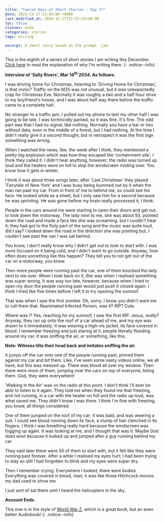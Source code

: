 ```yaml
---
title: "Twelve Days of Short Stories - Day 17"
date: 2024-12-17 21:43:00 +0000
last_modified_at: 2024-12-17T21:57:32+00:00
toc: false
classes: wide
categories: stories
tags: writing

excerpt: A short story based on the prompt 'jam'
---
```


This is the eighth of a series of short stories I am writing this December.\
[Click here](2024-11-24-12-days-of-short-stories.md) to read the explanation of why I'm writing them.
{: .notice--info}

**Interview of 'Sally Rivers', Mar 14<sup>th</sup> 2034.
As follows:**

I was driving home for Christmas, listening to 'Driving Home for Christmas', is that ironic?
Traffic on the M25 was not unusual, but it was unexpectedly crap for Christmas Eve.
Normally it was roughly a two and a half hour drive to my boyfriend's house, and I was about half way there before the traffic came to a complete halt.

No stranger to a traffic jam, I pulled out my phone to text my other half I was going to be late.
I was _technically_ parked, so it was fine.
It's fine.
The odd part was that I had no signal, like nothing.
Normally you have a bar or two without data, even in the middle of a forest, but I had nothing.
At the time I didn't really give it a second thought, but in retrospect it was the first sign something was wrong.

When I watched the news, like, the week after I think, they mentioned a pretty big explosion which was how they escaped the 'containment site', I think they called it.
I didn't hear anything, however; the radio was turned up loud and the heaters were on full to stop the windscreen misting over.
You know how it gets in winter.

I think it was about three songs later, after 'Last Christmas' they played 'Fairytale of New York' and I was busy being bummed out by it when the man ran past my car.
From in front of me to behind me, so could see his face.
He looked white as a sheet, but I only saw him for a second because he was _sprinting_.
He was gone before my brain really processed it, I think.

People in the cars around me were starting to open their doors and get out, to look down the motorway.
The lady next to me, she was about 50, pointed down the road and made a face like she was screaming, but I couldn't hear it; they had got to the fluty part of the song and the music was quite loud, did I say?
I looked down the road in the direction she was pointing but, I couldn't see past the van I was sat behind.

You know, I don't really know why I didn't get out to look to start with.
I was more focused on it being cold, and I didn't want to go outside.
Anyway, how often does something like this happen?
They tell you to not get out of the car on a motorway, you know.

Then more people were running past the car, one of them knocked the lady next to me over.
When I look back on it, this was when I realised something was super wrong.
It was way too late, however, because when I tried to open my door the people running past would just push it closed again.
I think I tried like five times before I left it to try opening the sunroof.

That was when I saw the first zombie.
Oh, sorry.
I know you didn't want me to call them that.
Reanimated Infected Person, was it?
RIP?
Cute.

Where was I?
Yes, reaching for my sunroof, I saw the first RIP.
Jesus, _really_?
Anyway, they ran up onto the roof of a car ahead of me, and my eye was drawn to it immediately.
It was wearing a high-vis jacket, its face covered in blood.
I remember freezing and just staring at it, people literally flooding around my car.
It was sniffing the air, or something, like this.

**Note: Witness tilts their head back and imitates sniffing the air.**

It jumps off the car onto one of the people running past, pinned them against my car and _bit_ them.
Like, I've seen some nasty videos online, we all have, but this was messed up.
There was blood all over my window.
Then there were more of them, jumping over the cars on top of everyone, biting them.
God, they were everywhere!

'Walking in the Air' was on the radio at this point.
I don't think I'll ever be able to listen to it again.
They told me when they found me that freezing, and not running, in a car with the heater on full and the radio up loud, was what saved me.
They didn't know I was there.
I think I'm fine with freezing, you know, all things considered.

One of them jumped on the roof of my car; it was bald, and was wearing a suit.
I could see blood running down its face, a clump of hair clenched in its fingers.
I think I was breathing really hard because the windscreen was fogging up again.
It was looking at me, and I thought that was it.
Maybe God does exist because it looked up and jumped after a guy running behind my car.

They said later there were 50 of them to start with, but it felt like they were running past forever.
After a while I realised my eyes hurt; I had been trying to stay so still I had forgotten to blink and my eyes were super dry.

Then I remember crying.
Everywhere I looked, there were bodies.
Everything was covered in blood, man; it was like those Hitchcock movies my dad used to show me.

I just sort of sat there until I heard the helicopters in the sky.

**Account Ends**.

This one is in the style of [World War Z](https://app.thestorygraph.com/books/5acbfc41-517f-4672-bf71-66a3c1fcd2910), which is a great book, but an even better Audiobook!
{: .notice--info}
